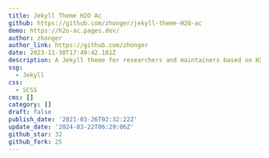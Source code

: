 ```yaml
---
title: Jekyll Theme H2O Ac
github: https://github.com/zhonger/jekyll-theme-H2O-ac
demo: https://h2o-ac.pages.dev/
author: zhonger
author_link: https://github.com/zhonger
date: 2023-11-30T17:49:42.181Z
description: A Jekyll theme for researchers and maintainers based on H2O theme.
ssg:
  - Jekyll
css:
  - SCSS
cms: []
category: []
draft: false
publish_date: '2021-03-26T02:32:22Z'
update_date: '2024-03-22T06:29:06Z'
github_star: 32
github_fork: 25
---
```

